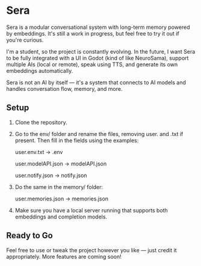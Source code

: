 # Sera

Sera is a modular conversational system with long-term memory powered by embeddings.
It's still a work in progress, but feel free to try it out if you're curious.

I'm a student, so the project is constantly evolving. In the future, I want Sera to be fully integrated with a UI in Godot (kind of like NeuroSama), support multiple AIs (local or remote), speak using TTS, and generate its own embeddings automatically.

Sera is not an AI by itself — it's a system that connects to AI models and handles conversation flow, memory, and more.

## Setup
1. Clone the repository.

2. Go to the env/ folder and rename the files, removing user. and .txt if present. Then fill in the fields using the examples:

    user.env.txt -> .env
   
    user.modelAPI.json -> modelAPI.json
   
    user.notify.json -> notify.json

4. Do the same in the memory/ folder:
  
    user.memories.json -> memories.json

 5. Make sure you have a local server running that supports both embeddings and completion models.
  
## Ready to Go
Feel free to use or tweak the project however you like — just credit it appropriately.
More features are coming soon!
